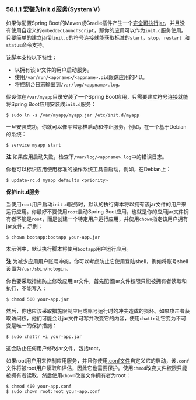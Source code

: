 ### 56.1.1 安装为init.d服务(System V)
如果你配置Spring Boot的Maven或Gradle插件产生一个[完全可执行jar](http://docs.spring.io/spring-boot/docs/1.4.1.RELEASE/reference/htmlsingle/#deployment-install)，并且没有使用自定义的`embeddedLaunchScript`，那你的应用可以作为`init.d`服务使用。只要简单的建立jar到`init.d`的符号连接就能获取标准的`start`，`stop`，`restart `和`status`命令支持。

该脚本支持以下特性：
- 以拥有该jar文件的用户启动服务。
- 使用`/var/run/<appname>/<appname>.pid`跟踪应用的PID。
- 将控制台日志输出到`/var/log/<appname>.log`。

假设你在`/var/myapp`目录安装了一个Spring Boot应用，只需要建立符号连接就能将Spring Boot应用安装成`init.d`服务：
```shell
$ sudo ln -s /var/myapp/myapp.jar /etc/init.d/myapp
```
一旦安装成功，你就可以像平常那样启动和停止服务，例如，在一个基于Debian的系统：
```shell
$ service myapp start
```
**注** 如果应用启动失败，检查下`/var/log/<appname>.log`中的错误日志。

你也可以标识应用使用标准的操作系统工具自启动，例如，在Debian上：
```shell
$ update-rc.d myapp defaults <priority>
```

**保护init.d服务**

当使用`root`用户启动`init.d`服务时，默认的执行脚本将以拥有该jar文件的用户来运行应用。你最好不要使用`root`启动Spring Boot应用，也就是你的应用jar文件拥有者不能是`root`，而是创建一个特定用户运行应用，并使用`chown`指定该用户拥有jar文件，示例：
```shell
$ chown bootapp:bootapp your-app.jar
```
本示例中，默认执行脚本将使用`bootapp`用户运行应用。

**注** 为减少应用用户账号冲突，你可以考虑防止它使用登陆shell，例如将账号shell设置为`/usr/sbin/nologin`。

你也要采取措施防止修改应用jar文件，首先配置jar文件权限只能被拥有者读取和执行，不能写入：
```shell
$ chmod 500 your-app.jar
```
然后，你也应该采取措施限制应用或账号运行时的冲突造成的损坏。如果攻击者获取访问权，他们可能会让jar文件可写并改变它的内容，使用`chattr`让它变为不可变是唯一的保护措施：
```shell
$ sudo chattr +i your-app.jar
```
这会防止任何用户修改jar文件，包括root。

如果root用户用来控制应用服务，并且你使用[.conf文件](http://docs.spring.io/spring-boot/docs/1.4.1.RELEASE/reference/htmlsingle/#deployment-script-customization-conf-file)自定义它的启动，该`.conf`文件将被root用户读取和评估，因此它也需要保护。使用`chmod`改变文件权限只能被拥有者读取，然后使用`chown`改变文件拥有者为root：
```shell
$ chmod 400 your-app.conf
$ sudo chown root:root your-app.conf
```
